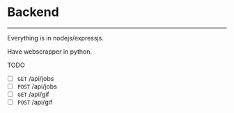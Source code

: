 # Backend

---

Everything is in nodejs/expressjs.

Have webscrapper in python.

TODO

- [ ] `GET` /api/jobs
- [ ] `POST` /api/jobs
- [ ] `GET` /api/gif
- [ ] `POST` /api/gif
